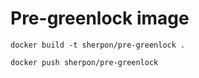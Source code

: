 Pre-greenlock image
===================
```
docker build -t sherpon/pre-greenlock .
```

```
docker push sherpon/pre-greenlock
```